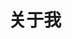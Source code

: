 ---
title: 关于我
permalink: /about.html
cover: /2023/11/29/Hello-World/78539830_p0.webp
coverWidth: 1600
coverHeight: 1000
---